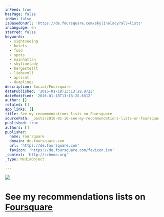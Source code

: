 ```yaml
---
inFeed: true
hasPage: false
inNav: false
isBasedOnUrl: 'https://de.foursquare.com/skylinelady?all=lists'
inLanguage: en
starred: false
keywords:
  - sightseeing
  - hotels
  - food
  - spots
  - mainhattan
  - skylinelady
  - hergestellt
  - liebevoll
  - apricot
  - dumplings
description: Social/Foursquare
datePublished: '2016-01-18T13:13:28.972Z'
dateModified: '2016-01-18T13:13:28.681Z'
author: []
related: []
app_links: []
title: See my recommendations lists on Foursquare
sourcePath: _posts/2016-01-16-see-my-recommendations-lists-on-foursquare.md
published: true
authors: []
publisher:
  name: Foursquare
  domain: de.foursquare.com
  url: 'https://de.foursquare.com'
  favicon: 'https://de.foursquare.com/favicon.ico'
_context: 'http://schema.org'
_type: MediaObject

---
```

![](https://s3-us-west-2.amazonaws.com/the-grid-img/p/4c05d5a07e55a4fd814a42805dba24cee304314f.gif)

# See my recommendations lists on [Foursquare][0]

[0]: https://de.foursquare.com/skylinelady